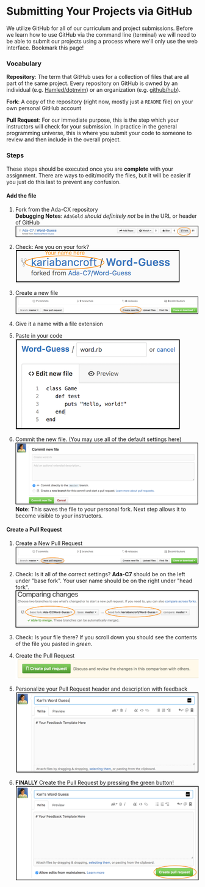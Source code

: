 # Submitting Your Projects via GitHub

We utilize GitHub for all of our curriculum and project submissions. Before we learn how to use GitHub via the command line (terminal) we will need to be able to submit our projects using a process where we'll only use the web interface. Bookmark this page!

### Vocabulary
**Repository**: The term that GitHub uses for a collection of files that are all part of the same project. Every repository on GitHub is owned by an individual (e.g. [Hamled/dotnvim](https://github.com/Hamled/dotnvim)) or an organization (e.g. [github/hub](https://github.com/github/hub)).

**Fork**: A copy of the repository (right now, mostly just a `README` file) on your own personal GitHub account

**Pull Request**: For our immediate purpose, this is the step which your instructors will check for your submission. In practice in the general programming universe, this is where you submit your code to someone to review and then include in the overall project.



### Steps
These steps should be executed once you are **complete** with your assignment. There are ways to edit/modify the files, but it will be easier if you just do this last to prevent any confusion.


#### Add the file
1. Fork from the Ada-CX repository  
**Debugging Notes**: `AdaGold` _should definitely not_ be in the URL or header of GitHub  
![Git Fork Step](./images/git-fork-step.png)

1. Check: Are you on your fork?  
![Your Fork](./images/your-fork.png)

1. Create a new file  
![Create file](./images/create-file.png)

1. Give it a name with a file extension

1. Paste in your code  
![Code Snippet](./images/code-snippet.png)

1. Commit the new file. (You may use all of the default settings here)
![Commit and Pull Request](./images/commit.png)
**Note**: This saves the file to your personal fork. Next step allows it to become visible to your instructors.

#### Create a Pull Request

1. Create a New Pull Request
![New PR](./images/new-pr.png)

1. Check: Is it all of the correct settings?
**Ada-C7** should be on the left under "base fork". Your user name should be on the right under "head fork".
![PR Comparison](./images/pr-comparison.png)

1. Check: Is your file there?
If you scroll down you should see the contents of the file you pasted in _green_.

1. Create the Pull Request
![Submit PR](./images/green-pr.png)

1. Personalize your Pull Request header and description with feedback
![PR Details](./images/pr-deets.png)

1. **FINALLY** Create the Pull Request by pressing the green button!
![PR Submit](./images/pr-submission.png)
